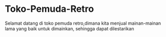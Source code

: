 # Toko-Pemuda-Retro
Selamat datang di toko pemuda retro,dimana kita menjual mainan-mainan lama yang baik untuk dimainkan, sehingga dapat dilestarikan
